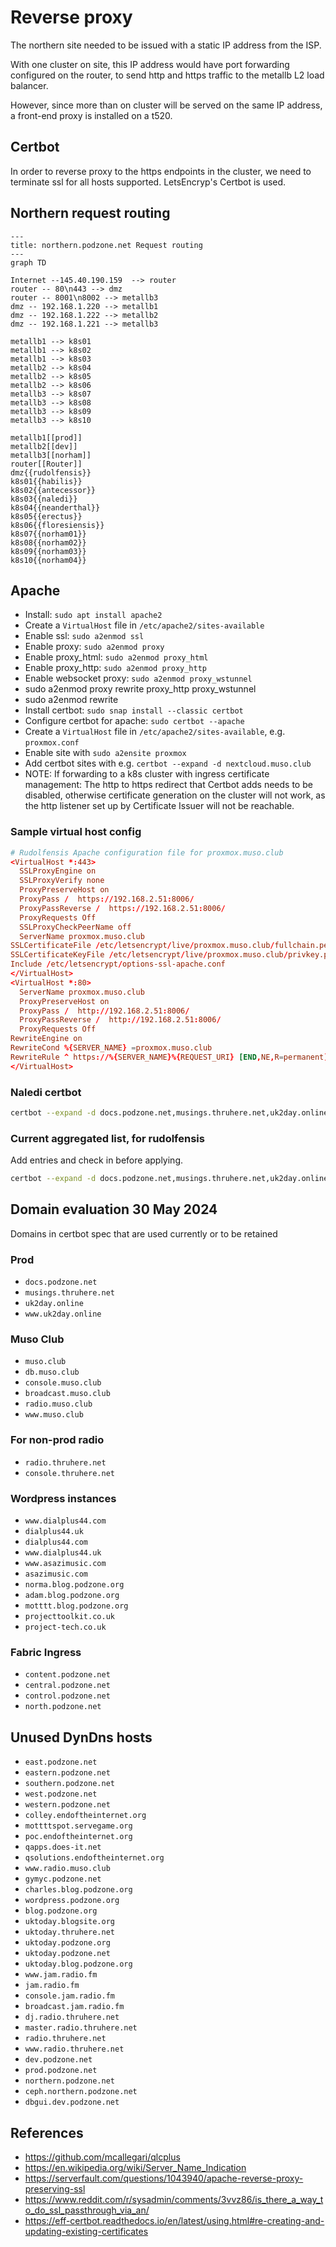 # Reverse proxy

The northern site needed to be issued with a static IP address from the ISP.

With one cluster on site, this IP address would have port forwarding configured on the router, to send http and https traffic to the metallb L2 load balancer.

However, since more than on cluster will be served on the same IP address, a front-end proxy is installed on a t520.

## Certbot

In order to reverse proxy to the https endpoints in the cluster, we need to terminate ssl for all hosts supported. LetsEncryp's Certbot is used.

## Northern request routing

```mermaid
---
title: northern.podzone.net Request routing
---
graph TD

Internet --145.40.190.159  --> router
router -- 80\n443 --> dmz
router -- 8001\n8002 --> metallb3
dmz -- 192.168.1.220 --> metallb1
dmz -- 192.168.1.222 --> metallb2
dmz -- 192.168.1.221 --> metallb3

metallb1 --> k8s01
metallb1 --> k8s02
metallb1 --> k8s03
metallb2 --> k8s04
metallb2 --> k8s05
metallb2 --> k8s06
metallb3 --> k8s07
metallb3 --> k8s08
metallb3 --> k8s09
metallb3 --> k8s10

metallb1[[prod]]
metallb2[[dev]]
metallb3[[norham]]
router[[Router]]
dmz{{rudolfensis}}
k8s01{{habilis}}
k8s02{{antecessor}}
k8s03{{naledi}}
k8s04{{neanderthal}}
k8s05{{erectus}}
k8s06{{floresiensis}}
k8s07{{norham01}}
k8s08{{norham02}}
k8s09{{norham03}}
k8s10{{norham04}}
```

## Apache

- Install: `sudo apt install apache2`
- Create a `VirtualHost` file in `/etc/apache2/sites-available`
- Enable ssl: `sudo a2enmod ssl`
- Enable proxy: `sudo a2enmod proxy`
- Enable proxy_html: `sudo a2enmod proxy_html`
- Enable proxy_http: `sudo a2enmod proxy_http`
- Enable websocket proxy: `sudo a2enmod proxy_wstunnel`
- sudo a2enmod proxy rewrite proxy_http proxy_wstunnel
- sudo a2enmod rewrite  
- Install certbot: `sudo snap install --classic certbot`
- Configure certbot for apache: `sudo certbot --apache`
- Create a `VirtualHost` file in `/etc/apache2/sites-available`, e.g. `proxmox.conf`
- Enable site with `sudo a2ensite proxmox`
- Add certbot sites with e.g. `certbot --expand -d nextcloud.muso.club`
- NOTE: If forwarding to a k8s cluster with ingress certificate management: The http to https redirect that Certbot adds needs to be disabled, otherwise certificate generation on the cluster will not work, as the http listener set up by Certificate Issuer will not be reachable.

### Sample virtual host config

```conf
# Rudolfensis Apache configuration file for proxmox.muso.club
<VirtualHost *:443>
  SSLProxyEngine on
  SSLProxyVerify none
  ProxyPreserveHost on
  ProxyPass /  https://192.168.2.51:8006/
  ProxyPassReverse /  https://192.168.2.51:8006/
  ProxyRequests Off
  SSLProxyCheckPeerName off
  ServerName proxmox.muso.club
SSLCertificateFile /etc/letsencrypt/live/proxmox.muso.club/fullchain.pem
SSLCertificateKeyFile /etc/letsencrypt/live/proxmox.muso.club/privkey.pem
Include /etc/letsencrypt/options-ssl-apache.conf
</VirtualHost>
<VirtualHost *:80>
  ServerName proxmox.muso.club
  ProxyPreserveHost on
  ProxyPass /  http://192.168.2.51:8006/
  ProxyPassReverse /  http://192.168.2.51:8006/
  ProxyRequests Off
RewriteEngine on
RewriteCond %{SERVER_NAME} =proxmox.muso.club
RewriteRule ^ https://%{SERVER_NAME}%{REQUEST_URI} [END,NE,R=permanent]
</VirtualHost>
```

### Naledi certbot

```bash
certbot --expand -d docs.podzone.net,musings.thruhere.net,uk2day.online,www.uk2day.online,muso.club,db.muso.club,console.muso.club,broadcast.muso.club,radio.muso.club,www.muso.club,radio.thruhere.net,console.thruhere.net,norma.blog.podzone.org,content.podzone.net,dialplus44.com,www.dialplus44.com,nextcloud.muso.club,proxmox.muso.club
```

### Current aggregated list, for rudolfensis

Add entries and check in before applying.

```bash
certbot --expand -d docs.podzone.net,musings.thruhere.net,uk2day.online,www.uk2day.online,muso.club,db.muso.club,console.muso.club,broadcast.muso.club,radio.muso.club,www.muso.club,radio.thruhere.net,console.thruhere.net,norma.blog.podzone.org,content.podzone.net,dialplus44.com,www.dialplus44.com,nextcloud.muso.club,proxmox.muso.club,vpn.muso.club
```

## Domain evaluation 30 May 2024

Domains in certbot spec that are used currently or to be retained

### Prod

- `docs.podzone.net`
- `musings.thruhere.net`
- `uk2day.online`
- `www.uk2day.online`

### Muso Club

- `muso.club`
- `db.muso.club`
- `console.muso.club`
- `broadcast.muso.club`
- `radio.muso.club`
- `www.muso.club`

### For non-prod radio

- `radio.thruhere.net`
- `console.thruhere.net`

### Wordpress instances

- `www.dialplus44.com`
- `dialplus44.uk`
- `dialplus44.com`
- `www.dialplus44.uk`
- `www.asazimusic.com`
- `asazimusic.com`
- `norma.blog.podzone.org`
- `adam.blog.podzone.org`
- `motttt.blog.podzone.org`
- `projecttoolkit.co.uk`
- `project-tech.co.uk`

### Fabric Ingress

- `content.podzone.net`
- `central.podzone.net`
- `control.podzone.net`
- `north.podzone.net`

## Unused DynDns hosts

- `east.podzone.net`
- `eastern.podzone.net`
- `southern.podzone.net`
- `west.podzone.net`
- `western.podzone.net`
- `colley.endoftheinternet.org`
- `mottttspot.servegame.org`
- `poc.endoftheinternet.org`
- `qapps.does-it.net`
- `qsolutions.endoftheinternet.org`
- `www.radio.muso.club`
- `gymyc.podzone.net`
- `charles.blog.podzone.org`
- `wordpress.podzone.org`
- `blog.podzone.org`
- `uktoday.blogsite.org`
- `uktoday.thruhere.net`
- `uktoday.podzone.org`
- `uktoday.podzone.net`
- `uktoday.blog.podzone.org`
- `www.jam.radio.fm`
- `jam.radio.fm`
- `console.jam.radio.fm`
- `broadcast.jam.radio.fm`
- `dj.radio.thruhere.net`
- `master.radio.thruhere.net`
- `radio.thruhere.net`
- `www.radio.thruhere.net`
- `dev.podzone.net`
- `prod.podzone.net`
- `northern.podzone.net`
- `ceph.northern.podzone.net`
- `dbgui.dev.podzone.net`

## References

- <https://github.com/mcallegari/qlcplus>
- <https://en.wikipedia.org/wiki/Server_Name_Indication>
- <https://serverfault.com/questions/1043940/apache-reverse-proxy-preserving-ssl>
- <https://www.reddit.com/r/sysadmin/comments/3vvz86/is_there_a_way_to_do_ssl_passthrough_via_an/>
- <https://eff-certbot.readthedocs.io/en/latest/using.html#re-creating-and-updating-existing-certificates>
